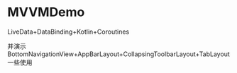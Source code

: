 # MVVMDemo
LiveData+DataBinding+Kotlin+Coroutines

并演示BottomNavigationView+AppBarLayout+CollapsingToolbarLayout+TabLayout一些使用
